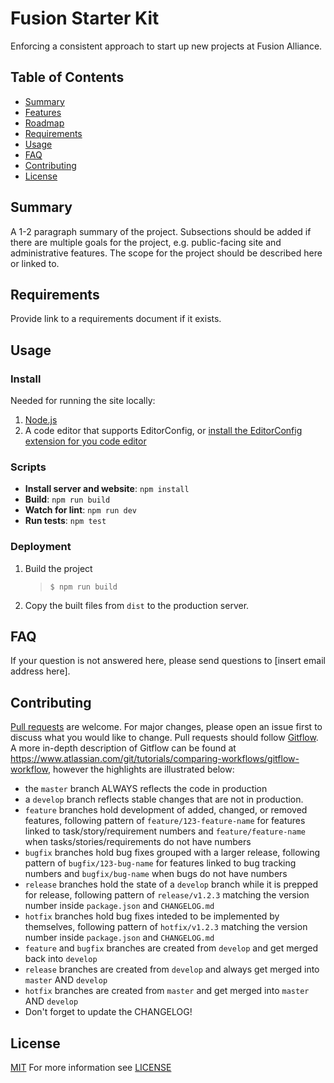 # Fusion Starter Kit
Enforcing a consistent approach to start up new projects at Fusion Alliance.

## Table of Contents
- [Summary](#summary)
- [Features](#features)
- [Roadmap](#roadmap)
- [Requirements](#requirements)
- [Usage](#usage)
- [FAQ](#faq)
- [Contributing](#contributing)
- [License](#license)

## Summary
A 1-2 paragraph summary of the project. Subsections should be added if there are multiple goals for the project, e.g. public-facing site and administrative features. The scope for the project should be described here or linked to.

## Requirements
Provide link to a requirements document if it exists.

## Usage

### Install
Needed for running the site locally:

1. [Node.js](https://nodejs.org/en/download/)
1. A code editor that supports EditorConfig, or [install the EditorConfig extension for you code editor](https://editorconfig.org/#download)

### Scripts

- **Install server and website**: `npm install`
- **Build**: `npm run build`
- **Watch for lint**: `npm run dev`
- **Run tests**: `npm test`

### Deployment

1. Build the project
   > `$ npm run build`
1. Copy the built files from `dist` to the production server.

## FAQ
If your question is not answered here, please send questions to [insert email address here].

## Contributing
[Pull requests](https://www.atlassian.com/git/tutorials/making-a-pull-request) are welcome. For major changes, please open an issue first to discuss what you would like to change. Pull requests should follow [Gitflow](https://www.atlassian.com/git/tutorials/comparing-workflows/gitflow-workflow). A more in-depth description of Gitflow can be found at https://www.atlassian.com/git/tutorials/comparing-workflows/gitflow-workflow, however the highlights are illustrated below:

* the `master` branch ALWAYS reflects the code in production
* a `develop` branch reflects stable changes that are not in production.
* `feature` branches hold development of added, changed, or removed features, following pattern of `feature/123-feature-name` for features linked to task/story/requirement numbers and `feature/feature-name` when tasks/stories/requirements do not have numbers
* `bugfix` branches hold bug fixes grouped with a larger release, following pattern of `bugfix/123-bug-name` for features linked to bug tracking numbers and `bugfix/bug-name` when bugs do not have numbers
* `release` branches hold the state of a `develop` branch while it is prepped for release, following pattern of `release/v1.2.3` matching the version number inside `package.json` and `CHANGELOG.md`
* `hotfix` branches hold bug fixes inteded to be implemented by themselves, following pattern of `hotfix/v1.2.3` matching the version number inside `package.json` and `CHANGELOG.md`
* `feature` and `bugfix` branches are created from `develop` and get merged back into `develop`
* `release` branches are created from `develop` and always get merged into `master` AND `develop`
* `hotfix` branches are created from `master` and get merged into `master` AND `develop`
* Don't forget to update the CHANGELOG!

## License
[MIT](https://choosealicense.com/licenses/mit/)
For more information see [LICENSE](https://github.com/quicksolutions/starter-kit/blob/master/LICENSE)
